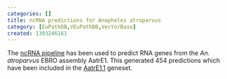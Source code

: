 ```yaml
---
categories: []
title: ncRNA predictions for Anopheles atroparvus
category: [EuPathDB,VEuPathDB,VectorBase]
created: 1393246161
---
```

The <a href="/info/genome/genebuild/ncrna.html">ncRNA pipeline</a> has been used to predict RNA genes from the <em>An. atroparvus</em> EBRO assembly AatrE1. This generated 454 predictions which have been included in the <a href="/organisms/anopheles-atroparvus/ebro/AatrE1.1">AatrE1.1</a> geneset.
